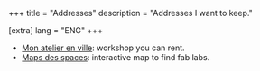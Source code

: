 +++
title = "Addresses"
description = "Addresses I want to keep."

[extra]
lang = "ENG"
+++

* [Mon atelier en ville](https://monatelierenville.com): workshop you can rent.
* [Maps des spaces](https://www.makery.info/labs-map/): interactive map to find fab labs.

